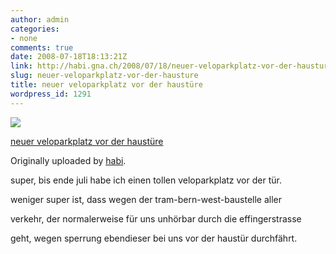 ```yaml
---
author: admin
categories:
- none
comments: true
date: 2008-07-18T18:13:21Z
link: http://habi.gna.ch/2008/07/18/neuer-veloparkplatz-vor-der-hausture/
slug: neuer-veloparkplatz-vor-der-hausture
title: neuer veloparkplatz vor der haustüre
wordpress_id: 1291
---
```


[![](http://farm4.static.flickr.com/3180/2679737519_482abbb8cf_m.jpg)](http://www.flickr.com/photos/habi/2679737519/)
   

 
  [neuer veloparkplatz vor der haustüre](http://www.flickr.com/photos/habi/2679737519/)
    

  Originally uploaded by [habi](http://www.flickr.com/people/habi/).
 



super, bis ende juli habe ich einen tollen veloparkplatz vor der tür.  

weniger super ist, dass wegen der tram-bern-west-baustelle aller  

verkehr, der normalerweise für uns unhörbar durch die effingerstrasse  

geht, wegen sperrung ebendieser bei uns vor der haustür durchfährt.  

  

